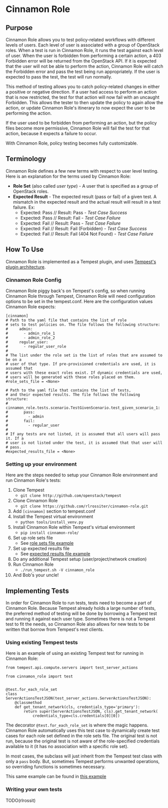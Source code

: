# Cinnamon Role

## Purpose
Cinnamon Role allows you to test policy-related workflows with different levels of users. Each level of user is associated with a group of OpenStack roles. When a test is run in Cinnamon Role, it runs the test against each level of user. When the user is forbidden from performing a certain action, a 403 Forbidden error will be returned from the OpenStack API. If it is expected that the user will not be able to perform the action, Cinnamon Role will catch the Forbidden error and pass the test being run appropriately. If the user is expected to pass the test, the test will run normally.

This method of testing allows you to catch policy-related changes in either a positive or negative direction. If a user had access to perform an action that is now restricted, the test for that action will now fail with an uncaught Forbidden. This allows the tester to then update the policy to again allow the action, or update Cinnamon Role's itinerary to now expect the user to be performing the action.

If the user used to be forbidden from performing an action, but the policy files become more permissive, Cinnamon Role will fail the test for that action, because it expects a failure to occur.

With Cinnamon Role, policy testing becomes fully customizable.

## Terminology
Cinnamon Role defines a few new terms with respect to user level testing. Here is an explanation for the terms used by Cinnamon Role:

- **Role Set** (also called *user type*) - A user that is specified as a group of OpenStack roles.
- **Expected Result** - The expected result (pass or fail) of a given test. A mismatch in the expected result and the actual result will result in a test failure. Ex:
    - Expected: Pass // Result: Pass - *Test Case Success*
    - Expected: Pass // Result: Fail - *Test Case Failure*
    - Expected: Fail // Result: Pass - *Test Case Failure*
    - Expected: Fail // Result: Fail (Forbidden) - *Test Case Success*
    - Expected: Fail // Result: Fail (404 Not Found) - *Test Case Failure*

## How To Use
Cinnamon Role is implemented as a Tempest plugin, and uses [Tempest's plugin architecture](http://docs.openstack.org/developer/tempest/plugin.html "Tempest Plugin Interface").

### Cinnamon Role Config
Cinnamon Role piggy back's on Tempest's config, so when running Cinnamon Role through Tempest, Cinnamon Role will need configuration options to be set in the tempest.conf. Here are the configuration values Cinnamon Role expects:

```
[cinnamon]
# Path to the yaml file that contains the list of role
# sets to test policies on. The file follows the following structure:
#     admin:
#       - admin_role_1
#       - admin_role_2
#     regular_user:
#       - regular_user_role
#
# The list under the role set is the list of roles that are assumed to be on a
# user of that type. If pre-provisioned credentials are used, it is assumed that
# users with these exact roles exist. If dynamic credentials are used,
# users will be generated with these roles placed on them.
#role_sets_file = <None>

# Path to the yaml file that contains the list of tests,
# and their expected results. The file follows the following structure:
#     cinnamon_role.tests.scenario.TestGivenScenario.test_given_scenario_1:
#       pass:
#         - admin
#       fail:
#         - regular_user
#
# If any tests are not listed, it is assumed that all users will pass it. If a
# user is not listed under the test, it is assumed that that user will
# pass.
#expected_results_file = <None>
```

### Setting up your environment
Here are the steps needed to setup your Cinnamon Role environment and run Cinnamon Role's tests:

1. Clone Tempest
   - ```git clone http://github.com/openstack/tempest```
2. Clone Cinnamon Role
   - ```git clone https://github.com/rlrossiter/cinnamon-role.git```
3. Add ```[cinnamon]``` section to tempest.conf
4. Install the Tempest virtual environment
   - ```python tools/install_venv.py```
5. Install Cinnamon Role within Tempest's virtual environment
   - ```pip install cinnamon-role/```
6. Set up role sets file
   - See [role sets file example](examples/cinnamon-roles.yaml.sample)
7. Set up expected results file
   - See [expected results file example](examples/cinnamon-results.yaml.sample)
8. Do any additional Tempest setup (user/project/network creation)
9. Run Cinnamon Role
   - ```./run_tempest.sh -V cinnamon_role```
10. And Bob's your uncle!

## Implementing Tests
In order for Cinnamon Role to run tests, tests need to become a part of Cinnamon Role. Because Tempest already holds a large number of tests, the preferred method of testing will be done by borrowing a Tempest test and running it against each user type. Sometimes there is not a Tempest test to fit the needs, so Cinnamon Role also allows for new tests to be written that borrow from Tempest's rest clients.

### Using existing Tempest tests
Here is an example of using an existing Tempest test for running in Cinnamon Role:
```
from tempest.api.compute.servers import test_server_actions

from cinnamon_role import test


@test.for_each_role_set
class ServerActionsTestJSON(test_server_actions.ServerActionsTestJSON):
    @classmethod
    def get_tenant_network(cls, credentials_type='primary'):
        return super(ServerActionsTestJSON, cls).get_tenant_network(
            credentials_type=cls.credentials[0][0])
```
The decorator ```@test.for_each_role_set``` is where the magic happens. Cinnamon Role automatically uses this test case to dynamically create test cases for each role set defined in the role sets file. The original test is not run, because the original test is not aware of the role-specified credentials available to it (it has no association with a specific role set).

In most cases, the subclass will just inherit from the Tempest test class with only a ```pass``` body. But, sometimes Tempest performs unwanted operations, so overriding functions is sometimes necessary.

This same example can be found in [this example](examples/test_server_actions.py)

### Writing your own tests
TODO(rlrossit)

